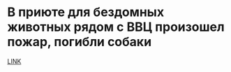 # В приюте для бездомных животных рядом с ВВЦ произошел пожар, погибли собаки



[LINK](https://varlamov.ru/2259592.html)